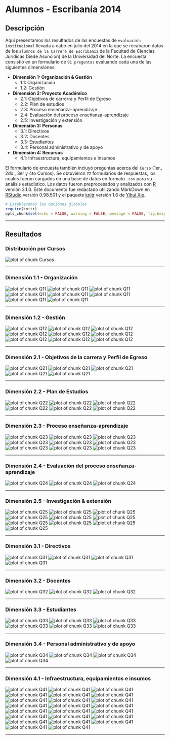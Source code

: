 # Alumnos - Escribanía 2014
## Descripción
Aquí presentamos los resultados de las encuestas de `evaluación institucional` llevada a cabo en julio del 2014 en la que se recabaron datos de los `alumnos de la Carrera de Escribanía` de la Facultad de Ciencias Jurídicas (Sede Asunción) de la Universidad del Norte. La encuesta consistió en un formulario de `91 preguntas` evaluando cada una de las siguientes dimensiones:

* __Dimensión 1: Organización & Gestión__
    * 1.1: Organización
    * 1.2: Gestión
* __Dimensión 2: Proyecto Académico__
    * 2.1: Objetivos de carrerra y Perfil de Egreso
    * 2.2: Plan de estudios
    * 2.3: Proceso enseñanza-aprendizaje
    * 2.4: Evaluación del proceso enseñanza-aprendizaje
    * 2.5: Investigación y extensión
* __Dimensión 3: Personas__
    * 3.1: Directivos
    * 3.2: Docentes
    * 3.3: Estudiantes
    * 3.4: Personal administrativo y de apoyo
* __Dimensión 4: Recursos__
    * 4.1: Infraestructura, equipamientos e insumos

El formulario de encuesta también incluyó preguntas acerca del `Curso` (1er., 2do., 3er y 4to Cursos). Se obtuvieron `72` formularios de respuestas, los cuales fueron cargados en una base de datos en formato `.csv` para su análisis estadístico. Los datos fueron preprocesados y analizados con [R](http://www.r-project.org) versión 3.1.0. Este documento fue redactado utilizando MarkDown en [RStudio](http://www.rstudio.com) versión 0.98.501 y el paquete [knitr](http://cran.r-project.org/web/packages/knitr/index.html) versión 1.6 de [Yihui Xie](http://yihui.name/knitr).


```r
# Establecemos las opciones globales
require(knitr)
opts_chunk$set(echo = FALSE, warning = FALSE, message = FALSE, fig.height = 8, fig.width = 13)
```



***

## Resultados
### Distribución por Cursos
![plot of chunk Cursos](figure/Cursos.png) 

***

### Dimensión 1.1 - Organización
![plot of chunk Q11](figure/Q111.png) ![plot of chunk Q11](figure/Q112.png) ![plot of chunk Q11](figure/Q113.png) ![plot of chunk Q11](figure/Q114.png) ![plot of chunk Q11](figure/Q115.png) ![plot of chunk Q11](figure/Q116.png) ![plot of chunk Q11](figure/Q117.png) ![plot of chunk Q11](figure/Q118.png) 

***

### Dimensión 1.2 - Gestión
![plot of chunk Q12](figure/Q121.png) ![plot of chunk Q12](figure/Q122.png) ![plot of chunk Q12](figure/Q123.png) ![plot of chunk Q12](figure/Q124.png) ![plot of chunk Q12](figure/Q125.png) ![plot of chunk Q12](figure/Q126.png) ![plot of chunk Q12](figure/Q127.png) ![plot of chunk Q12](figure/Q128.png) ![plot of chunk Q12](figure/Q129.png) 

***

### Dimensión 2.1 - Objetivos de la carrera y Perfil de Egreso
![plot of chunk Q21](figure/Q211.png) ![plot of chunk Q21](figure/Q212.png) ![plot of chunk Q21](figure/Q213.png) ![plot of chunk Q21](figure/Q214.png) ![plot of chunk Q21](figure/Q215.png) 

***

### Dimensión 2.2 - Plan de Estudios
![plot of chunk Q22](figure/Q221.png) ![plot of chunk Q22](figure/Q222.png) ![plot of chunk Q22](figure/Q223.png) ![plot of chunk Q22](figure/Q224.png) ![plot of chunk Q22](figure/Q225.png) ![plot of chunk Q22](figure/Q226.png) 

***

### Dimensión 2.3 - Proceso enseñanza-aprendizaje
![plot of chunk Q23](figure/Q231.png) ![plot of chunk Q23](figure/Q232.png) ![plot of chunk Q23](figure/Q233.png) ![plot of chunk Q23](figure/Q234.png) ![plot of chunk Q23](figure/Q235.png) ![plot of chunk Q23](figure/Q236.png) ![plot of chunk Q23](figure/Q237.png) ![plot of chunk Q23](figure/Q238.png) ![plot of chunk Q23](figure/Q239.png) 

***

### Dimensión 2.4 - Evaluación del proceso enseñanza-aprendizaje
![plot of chunk Q24](figure/Q241.png) ![plot of chunk Q24](figure/Q242.png) ![plot of chunk Q24](figure/Q243.png) 

***

### Dimensión 2.5 - Investigación & extensión
![plot of chunk Q25](figure/Q251.png) ![plot of chunk Q25](figure/Q252.png) ![plot of chunk Q25](figure/Q253.png) ![plot of chunk Q25](figure/Q254.png) ![plot of chunk Q25](figure/Q255.png) ![plot of chunk Q25](figure/Q256.png) ![plot of chunk Q25](figure/Q257.png) ![plot of chunk Q25](figure/Q258.png) ![plot of chunk Q25](figure/Q259.png) ![plot of chunk Q25](figure/Q2510.png) 

***

### Dimensión 3.1 - Directivos
![plot of chunk Q31](figure/Q311.png) ![plot of chunk Q31](figure/Q312.png) ![plot of chunk Q31](figure/Q313.png) ![plot of chunk Q31](figure/Q314.png) 

***

### Dimensión 3.2 - Docentes
![plot of chunk Q32](figure/Q321.png) ![plot of chunk Q32](figure/Q322.png) ![plot of chunk Q32](figure/Q323.png) 

***

### Dimensión 3.3 - Estudiantes
![plot of chunk Q33](figure/Q331.png) ![plot of chunk Q33](figure/Q332.png) ![plot of chunk Q33](figure/Q333.png) ![plot of chunk Q33](figure/Q334.png) ![plot of chunk Q33](figure/Q335.png) ![plot of chunk Q33](figure/Q336.png) 

***

### Dimensión 3.4 - Personal administrativo y de apoyo
![plot of chunk Q34](figure/Q341.png) ![plot of chunk Q34](figure/Q342.png) ![plot of chunk Q34](figure/Q343.png) ![plot of chunk Q34](figure/Q344.png) 

***

### Dimensión 4.1 - Infraestructura, equipamientos e insumos
![plot of chunk Q41](figure/Q411.png) ![plot of chunk Q41](figure/Q412.png) ![plot of chunk Q41](figure/Q413.png) ![plot of chunk Q41](figure/Q414.png) ![plot of chunk Q41](figure/Q415.png) ![plot of chunk Q41](figure/Q416.png) ![plot of chunk Q41](figure/Q417.png) ![plot of chunk Q41](figure/Q418.png) ![plot of chunk Q41](figure/Q419.png) ![plot of chunk Q41](figure/Q4110.png) ![plot of chunk Q41](figure/Q4111.png) ![plot of chunk Q41](figure/Q4112.png) ![plot of chunk Q41](figure/Q4113.png) ![plot of chunk Q41](figure/Q4114.png) ![plot of chunk Q41](figure/Q4115.png) ![plot of chunk Q41](figure/Q4116.png) ![plot of chunk Q41](figure/Q4117.png) ![plot of chunk Q41](figure/Q4118.png) ![plot of chunk Q41](figure/Q4119.png) ![plot of chunk Q41](figure/Q4120.png) ![plot of chunk Q41](figure/Q4121.png) ![plot of chunk Q41](figure/Q4122.png) ![plot of chunk Q41](figure/Q4123.png) 

***
